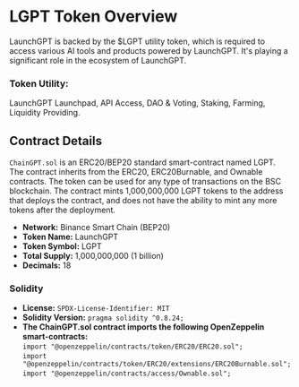 # LGPT Token Overview
LaunchGPT is backed by the $LGPT utility token, which is required to access various AI tools and products powered by LaunchGPT. It's playing a significant role in the ecosystem of LaunchGPT. 

### Token Utility:
LaunchGPT Launchpad, API Access, DAO & Voting, Staking, Farming, Liquidity Providing.

## Contract Details
`ChainGPT.sol` is an ERC20/BEP20 standard smart-contract named LGPT. The contract inherits from the ERC20, ERC20Burnable, and Ownable contracts. The token can be used for any type of transactions on the BSC blockchain. The contract mints 1,000,000,000 LGPT tokens to the address that deploys the contract, and does not have the ability to mint any more tokens after the deployment. 

- <b>Network:</b> Binance Smart Chain (BEP20)
- <b>Token Name:</b> LaunchGPT
- <b>Token Symbol:</b> LGPT
- <b>Total Supply:</b> 1,000,000,000 (1 billion)
- <b>Decimals:</b> 18

### Solidity
- <b>License:</b> `SPDX-License-Identifier: MIT`
- <b>Solidity Version:</b> `pragma solidity ^0.8.24;`
- <b>The ChainGPT.sol contract imports the following OpenZeppelin smart-contracts:</b><br>
`import "@openzeppelin/contracts/token/ERC20/ERC20.sol";`<br>
`import "@openzeppelin/contracts/token/ERC20/extensions/ERC20Burnable.sol";`<br>
`import "@openzeppelin/contracts/access/Ownable.sol";`<br>
